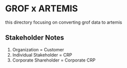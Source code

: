 # GROF x ARTEMIS

this directory focusing on converting grof data to artemis

## Stakeholder Notes
1. Organization = Customer
2. Individual Stakeholder = CRP
3. Corporate Shareholder = Corporate CRP